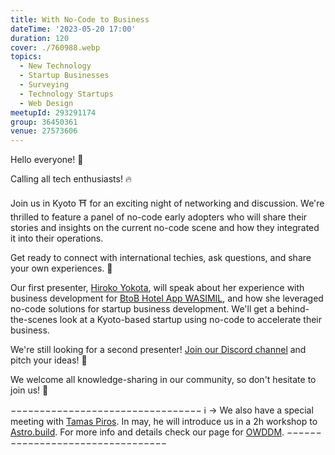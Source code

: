 ```yaml
---
title: With No-Code to Business
dateTime: '2023-05-20 17:00'
duration: 120
cover: ./760988.webp
topics:
  - New Technology
  - Startup Businesses
  - Surveying
  - Technology Startups
  - Web Design
meetupId: 293291174
group: 36450361
venue: 27573606
---
```


Hello everyone! 👋

Calling all tech enthusiasts! 🔥

Join us in Kyoto ⛩️ for an exciting night of networking and discussion.
We're thrilled to feature a panel of no-code early adopters who will share their stories and insights on the current no-code scene and how they integrated it into their operations.

Get ready to connect with international techies, ask questions, and share your own experiences. 🤩

Our first presenter, [Hiroko Yokota](https://www.linkedin.com/in/hiroko-yokota-28706515a/), will speak about her experience with business development for [BtoB Hotel App WASIMIL](https://www.wasimil.com/), and how she leveraged no-code solutions for startup business development.
We'll get a behind-the-scenes look at a Kyoto-based startup using no-code to accelerate their business.

We're still looking for a second presenter! [Join our Discord channel](https://owddm.com/discord) and pitch your ideas! 🎤

We welcome all knowledge-sharing in our community, so don't hesitate to join us! 🤝

−−−−−−−−−−−−−−−−−−−−−−−−−−−−−−−−−
ℹ️ → We also have a special meeting with [Tamas Piros](https://tpiros.dev/). In may, he will introduce us in a 2h workshop to [Astro.build](https://astro.build/). For more info and details check our page for [OWDDM](https://www.meetup.com/osaka-web-designers-and-developers-meetup/).
−−−−−−−−−−−−−−−−−−−−−−−−−−−−−−−−−
